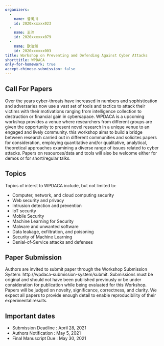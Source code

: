 ```yaml
---
organizers:
  -
    name: 曾闽川
    id: 2020xxxxxx023
  -
    name: 王沛
    id: 2020xxxxxx079
  -
    name: 欧浩然
    id: 2020xxxxxx003
title: Workshop on Preventing and Defending Against Cyber Attacks
shorttitle: WPDACA
only-for-homework: true
accept-chinese-submission: false
---
```


## Call For Papers

Over the years cyber-threats have increased in numbers and sophistication and adversaries now use a vast set of tools and tactics to attack their victims with their motivations ranging from intelligence collection to destruction or financial gain in cybersapace. WPDACA is a upcoming workshop provides a venue where researchers from different groups are given the opportunity to present novel research in a unique venue to an engaged and lively community. this workshop aims to build a bridge between research carried out in different communities and solicites papers for consideration, employing quantitative and/or qualitative, analytical, theoretical approaches examining a diverse range of issues related to cyber attacks. Papers on resources/data and tools will also be welcome either for demos or for short/regular talks.

## Topics

Topics of interst to WPDACA include, but not limited to:
* Computer, network, and cloud computing security
* Web security and privacy
* Intrusion detection and prevention
* IoT security
* Mobile Security
* Machine Learning for Security
* Malware and unwanted software
* Data leakage, exfiltration, and poisoning
* Security of Machine Learning
* Denial-of-Service attacks and defenses

## Paper Submission

Authors are invited to submit paper through the Workshop Submission System: http://wpdaca-submission-system/submit.  Submissions must be original and should not have been published previously or be under consideration for publication while being evaluated for this Workshop. Papers will be judged on novelty, significance, correctness, and clarity. We expect all papers to provide enough detail to enable reproducibility of their experimental results.

## Important dates

* Submission Deadline	:	April 28, 2021
* Authors Notification	:	May 5, 2021
* Final Manuscript Due	:	May 30, 2021

